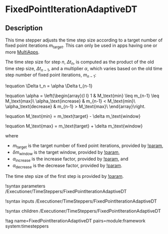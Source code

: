 # FixedPointIterationAdaptiveDT

## Description

This time stepper adjusts the time step size according to a target number of fixed
point iterations $m_\text{target}$. This can only be used in apps having one or
more [MultiApps](syntax/MultiApps/index.md).

The time step size for step $n$, $\Delta t_n$, is computed as the product of the
old time step size, $\Delta t_{n-1}$, and a multiplier $\alpha$, which varies
based on the old time step number of fixed point iterations, $m_{n-1}$:

!equation
\Delta t_n = \alpha \Delta t_{n-1}

!equation
\alpha = \left\{\begin{array}{l l}
  1 & M_\text{min} \leq m_{n-1} \leq M_\text{max}\\
  \alpha_\text{increase} & m_{n-1} < M_\text{min}\\
  \alpha_\text{decrease} & m_{n-1} > M_\text{max}\\
\end{array}\right.

!equation
M_\text{min} = m_\text{target} - \delta m_\text{window}

!equation
M_\text{max} = m_\text{target} + \delta m_\text{window}

where

- $m_\text{target}$ is the target number of fixed point iterations, provided by
  [!param](/Executioner/TimeStepper/FixedPointIterationAdaptiveDT/target_iterations),
- $\delta m_\text{window}$ is the target window, provided by
  [!param](/Executioner/TimeStepper/FixedPointIterationAdaptiveDT/target_window),
- $\alpha_\text{increase}$ is the increase factor, provided by
  [!param](/Executioner/TimeStepper/FixedPointIterationAdaptiveDT/increase_factor), and
- $\alpha_\text{decrease}$ is the decrease factor, provided by
  [!param](/Executioner/TimeStepper/FixedPointIterationAdaptiveDT/decrease_factor).

The time step size of the first step is provided by
[!param](/Executioner/TimeStepper/FixedPointIterationAdaptiveDT/dt_initial).

!syntax parameters /Executioner/TimeSteppers/FixedPointIterationAdaptiveDT

!syntax inputs /Executioner/TimeSteppers/FixedPointIterationAdaptiveDT

!syntax children /Executioner/TimeSteppers/FixedPointIterationAdaptiveDT

!tag name=FixedPointIterationAdaptiveDT pairs=module:framework system:timesteppers
